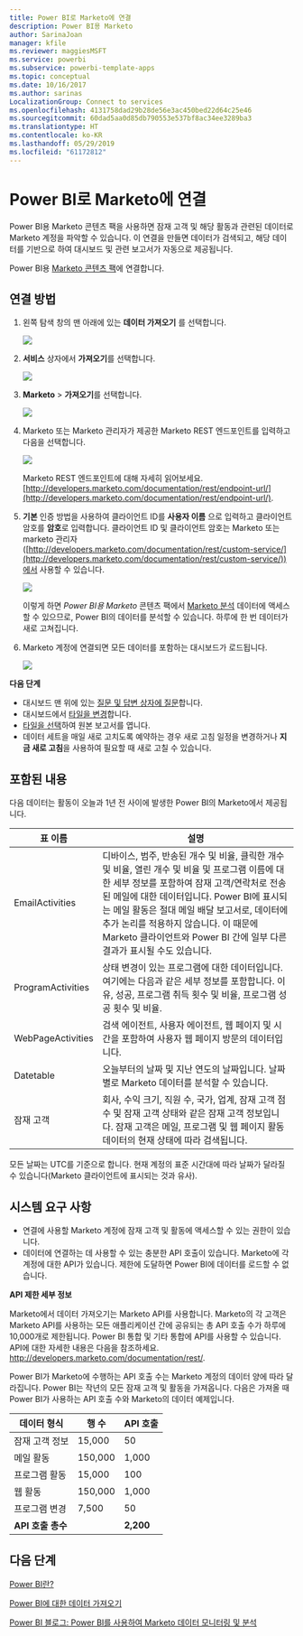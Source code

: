 ```yaml
---
title: Power BI로 Marketo에 연결
description: Power BI용 Marketo
author: SarinaJoan
manager: kfile
ms.reviewer: maggiesMSFT
ms.service: powerbi
ms.subservice: powerbi-template-apps
ms.topic: conceptual
ms.date: 10/16/2017
ms.author: sarinas
LocalizationGroup: Connect to services
ms.openlocfilehash: 4131758dad29b28de56e3ac450bed22d64c25e46
ms.sourcegitcommit: 60dad5aa0d85db790553e537bf8ac34ee3289ba3
ms.translationtype: HT
ms.contentlocale: ko-KR
ms.lasthandoff: 05/29/2019
ms.locfileid: "61172812"
---
```

# <a name="connect-to-marketo-with-power-bi"></a>Power BI로 Marketo에 연결
Power BI용 Marketo 콘텐츠 팩을 사용하면 잠재 고객 및 해당 활동과 관련된 데이터로 Marketo 계정을 파악할 수 있습니다. 이 연결을 만들면 데이터가 검색되고, 해당 데이터를 기반으로 하여 대시보드 및 관련 보고서가 자동으로 제공됩니다.

Power BI용 [Marketo 콘텐츠 팩](https://app.powerbi.com/getdata/services/marketo)에 연결합니다.

## <a name="how-to-connect"></a>연결 방법
1. 왼쪽 탐색 창의 맨 아래에 있는 **데이터 가져오기** 를 선택합니다.
   
   ![](media/service-connect-to-marketo/pbi_getdata.png)
2. **서비스** 상자에서 **가져오기**를 선택합니다.
   
   ![](media/service-connect-to-marketo/pbi_getservices.png) 
3. **Marketo** \> **가져오기**를 선택합니다.
   
   ![](media/service-connect-to-marketo/marketo.png)
4. Marketo 또는 Marketo 관리자가 제공한 Marketo REST 엔드포인트를 입력하고 다음을 선택합니다.
   
   ![](media/service-connect-to-marketo/pbi_marketoconnect.png)
   
   Marketo REST 엔드포인트에 대해 자세히 읽어보세요. [http://developers.marketo.com/documentation/rest/endpoint-url/](http://developers.marketo.com/documentation/rest/endpoint-url/).
5. **기본** 인증 방법을 사용하여 클라이언트 ID를 **사용자 이름** 으로 입력하고 클라이언트 암호를 **암호**로 입력합니다. 클라이언트 ID 및 클라이언트 암호는 Marketo 또는 marketo 관리자([http://developers.marketo.com/documentation/rest/custom-service/](http://developers.marketo.com/documentation/rest/custom-service/))에서 사용할 수 있습니다. 
   
   ![](media/service-connect-to-marketo/pbi_marketosignin.png)
   
   이렇게 하면 *Power BI용 Marketo* 콘텐츠 팩에서 [Marketo 분석](https://powerbi.microsoft.com/integrations/marketo) 데이터에 액세스할 수 있으므로, Power BI의 데이터를 분석할 수 있습니다. 하루에 한 번 데이터가 새로 고쳐집니다.
6. Marketo 계정에 연결되면 모든 데이터를 포함하는 대시보드가 로드됩니다.
   
   ![](media/service-connect-to-marketo/pbi_marketodash.png)

**다음 단계**

* 대시보드 맨 위에 있는 [질문 및 답변 상자에 질문](consumer/end-user-q-and-a.md)합니다.
* 대시보드에서 [타일을 변경](service-dashboard-edit-tile.md)합니다.
* [타일을 선택](consumer/end-user-tiles.md)하여 원본 보고서를 엽니다.
* 데이터 세트을 매일 새로 고치도록 예약하는 경우 새로 고침 일정을 변경하거나 **지금 새로 고침**을 사용하여 필요할 때 새로 고칠 수 있습니다.

## <a name="whats-included"></a>포함된 내용
다음 데이터는 활동이 오늘과 1년 전 사이에 발생한 Power BI의 Marketo에서 제공됩니다.

| 표 이름 | 설명 |
| --- | --- |
| EmailActivities |디바이스, 범주, 반송된 개수 및 비율, 클릭한 개수 및 비율, 열린 개수 및 비율 및 프로그램 이름에 대한 세부 정보를 포함하여 잠재 고객/연락처로 전송된 메일에 대한 데이터입니다. Power BI에 표시되는 메일 활동은 절대 메일 배달 보고서로, 데이터에 추가 논리를 적용하지 않습니다. 이 때문에 Marketo 클라이언트와 Power BI 간에 일부 다른 결과가 표시될 수도 있습니다. |
| ProgramActivities |상태 변경이 있는 프로그램에 대한 데이터입니다. 여기에는 다음과 같은 세부 정보를 포함합니다. 이유, 성공, 프로그램 취득 횟수 및 비율, 프로그램 성공 횟수 및 비율. |
| WebPageActivities |검색 에이전트, 사용자 에이전트, 웹 페이지 및 시간을 포함하여 사용자 웹 페이지 방문의 데이터입니다. |
| Datetable |오늘부터의 날짜 및 지난 연도의 날짜입니다.  날짜별로 Marketo 데이터를 분석할 수 있습니다. |
| 잠재 고객 |회사, 수익 크기, 직원 수, 국가, 업계, 잠재 고객 점수 및 잠재 고객 상태와 같은 잠재 고객 정보입니다. 잠재 고객은 메일, 프로그램 및 웹 페이지 활동 데이터의 현재 상태에 따라 검색됩니다. |

모든 날짜는 UTC를 기준으로 합니다. 현재 계정의 표준 시간대에 따라 날짜가 달라질 수 있습니다(Marketo 클라이언트에 표시되는 것과 유사).

## <a name="system-requirements"></a>시스템 요구 사항
* 연결에 사용할 Marketo 계정에 잠재 고객 및 활동에 액세스할 수 있는 권한이 있습니다.
* 데이터에 연결하는 데 사용할 수 있는 충분한 API 호출이 있습니다.  Marketo에 각 계정에 대한 API가 있습니다.  제한에 도달하면 Power BI에 데이터를 로드할 수 없습니다. 

**API 제한 세부 정보**

Marketo에서 데이터 가져오기는 Marketo API를 사용합니다. Marketo의 각 고객은 Marketo API를 사용하는 모든 애플리케이션 간에 공유되는 총 API 호출 수가 하루에 10,000개로 제한됩니다. Power BI 통합 및 기타 통합에 API를 사용할 수 있습니다. API에 대한 자세한 내용은 다음을 참조하세요. <http://developers.marketo.com/documentation/rest/>.

Power BI가 Marketo에 수행하는 API 호출 수는 Marketo 계정의 데이터 양에 따라 달라집니다. Power BI는 작년의 모든 잠재 고객 및 활동을 가져옵니다. 다음은 가져올 때 Power BI가 사용하는 API 호출 수와 Marketo의 데이터 예제입니다.  

| 데이터 형식 | 행 수 | API 호출 |
| --- | --- | --- |
| 잠재 고객 정보 |15,000 |50 |
| 메일 활동 |150,000 |1,000 |
| 프로그램 활동 |15,000 |100 |
| 웹 활동 |150,000 |1,000 |
| 프로그램 변경 |7,500 |50 |
| **API 호출 총수** | |**2,200** |

## <a name="next-steps"></a>다음 단계
[Power BI란?](power-bi-overview.md)

[Power BI에 대한 데이터 가져오기](service-get-data.md)

[Power BI 블로그: Power BI를 사용하여 Marketo 데이터 모니터링 및 분석](http://blogs.msdn.com/b/powerbi/archive/2015/03/19/monitor-and-analyze-your-marketo-data-with-power-bi.aspx)

